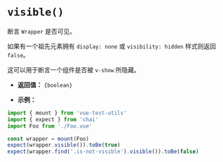 # `visible()`

断言 `Wrapper` 是否可见。

如果有一个祖先元素拥有 `display: none` 或 `visibility: hidden` 样式则返回 `false`。

这可以用于断言一个组件是否被 `v-show` 所隐藏。

- **返回值：** `{boolean}`

- **示例：**

```js
import { mount } from 'vue-test-utils'
import { expect } from 'chai'
import Foo from './Foo.vue'

const wrapper = mount(Foo)
expect(wrapper.visible()).toBe(true)
expect(wrapper.find('.is-not-visible').visible()).toBe(false)
```
